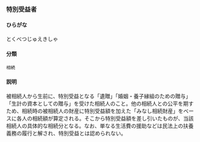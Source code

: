 <div style="display:none;">

## [あ行](securities-terms?id=あ行)
## [か行](securities-terms?id=か行)
## [さ行](securities-terms?id=さ行)
## [た行](securities-terms?id=た行)

</div>

### 特別受益者

#### ひらがな

とくべつじゅえきしゃ

#### 分類

`相続`

#### 説明

被相続人から生前に、特別受益となる「遺贈」「婚姻・養子縁組のための贈与」「生計の資本としての贈与」を受けた相続人のこと。他の相続人との公平を期すため、相続時の被相続人の財産に特別受益額を加えた「みなし相続財産」をベースに各人の相続額が算定される。そこから特別受益額を差し引いたものが、当該相続人の具体的な相続分となる。なお、単なる生活費の援助などは民法上の扶養義務の履行と解され、特別受益とは認められない。

<div style="display:none;">

## [な行](securities-terms?id=な行)
## [は行](securities-terms?id=は行)
## [ま行](securities-terms?id=ま行)
## [や行](securities-terms?id=や行)
## [ら行](securities-terms?id=ら行)
## [わ行](securities-terms?id=わ行)
## [英数字・記号](securities-terms?id=英数字・記号)

</div>

